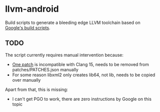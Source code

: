 # llvm-android

Build scripts to generate a bleeding edge LLVM toolchain based on [Google's build scripts](https://android.googlesource.com/toolchain/llvm_android/).

## TODO

The script currently requires manual intervention because:

* [One patch](https://android.googlesource.com/toolchain/llvm_android/+/refs/heads/master/patches/Revert-two-changes-that-break-Android-builds.v7.patch) is incompatible with Clang 15, needs to be removed from patches/PATCHES.json manually
* For some reason libxml2 only creates lib64, not lib, needs to be copied over manually

Apart from that, this is missing:

* I can't get PGO to work, there are zero instructions by Google on this topic
